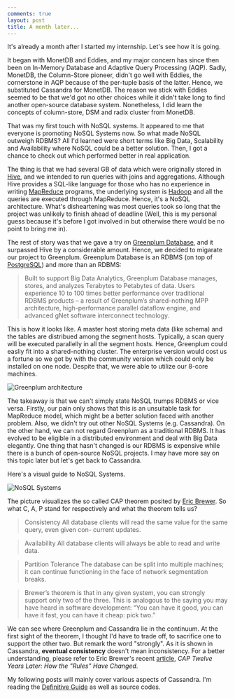 ```yaml
---
comments: true
layout: post
title: A month later...
---
```


It's already a month after I started my internship. Let's see how it is going.

It began with MonetDB and Eddies, and my major concern has since then been on In-Memory Database and Adaptive Query Processing (AQP). Sadly, MonetDB, the Column-Store pioneer, didn't go well with Eddies, the cornerstone in AQP because of the per-tuple basis of the latter. Hence, we substituted Cassandra for MonetDB. The reason we stick with Eddies seemed to be that we'd got no other choices while it didn't take long to find another open-source database system. Nonetheless, I did learn the concepts of column-store, DSM and radix cluster from MonetDB.

That was my first touch with NoSQL systems. It appeared to me that everyone is promoting NoSQL Systems now. So what made NoSQL outweigh RDBMS? All I'd learned were short terms like Big Data, Scalability and Availability where NoSQL could be a better solution. Then, I got a chance to check out which performed better in real application.

The thing is that we had several GB of data which were originally stored in [Hive](http://hive.apache.org/), and we intended to run queries with joins and aggregations. Although Hive provides a SQL-like language for those who has no experience in writing [MapReduce](http://en.wikipedia.org/wiki/MapReduce) programs, the underlying system is [Hadoop](http://en.wikipedia.org/wiki/Hadoop) and all the queries are executed through MapReduce. Hence, it's a NoSQL architecture. What's disheartening was most queries took so long that the project was unlikely to finish ahead of deadline (Well, this is my personal guess because it's before I got involved in but otherwise there would be no point to bring me in).

The rest of story was that we gave a try on [Greenplum Database](http://www.greenplum.com/products/greenplum-database), and it surpassed Hive by a considerable amount. Hence, we decided to migarate our project to Greenplum. Greenplum Database is an RDBMS (on top of [PostgreSQL](http://en.wikipedia.org/wiki/Postgre)) and more than an RDBMS:

> Built to support Big Data Analytics, Greenplum Database manages, stores, and analyzes Terabytes to Petabytes of data. Users experience 10 to 100 times better performance over traditional RDBMS products – a result of Greenplum’s shared-nothing MPP architecture, high-performance parallel dataflow engine, and advanced gNet software interconnect technology.

This is how it looks like. A master host storing meta data (like schema) and the tables are distribued among the segment hosts. Typically, a scan query will be executed parallelly in all the segment hosts. Hence, Greenplum could easliy fit into a shared-nothing cluster. The enterprise version would cost us a fortune so we got by with the community version which could only be installed on one node. Despite that, we were able to utilize our 8-core machines.

![Greenplum architecture](https://lh3.googleusercontent.com/-r-6ZtddyLEA/UBYxMM1IJuI/AAAAAAAAAak/UNgijBV1lFY/w367-h276-n-k/Screenshot%2Bfrom%2B2012-07-30%2B15%253A00%253A25.png)

The takeaway is that we can't simply state NoSQL trumps RDBMS or vice versa. Firstly, our pain only shows that this is an unsuitable task for MapReduce model, which might be a better solution faced with another problem. Also, we didn't try out other NoSQL Systems (e.g. Cassandra). On the other hand, we can not regard Greenplum as a traditional RDBMS. It has evolved to be eligible in a distributed environment and deal with Big Data elegantly. One thing that hasn't changed is our RDBMS is expensive while there is a bunch of open-source NoSQL projects. I may have more say on this topic later but let's get back to Cassandra.

Here's a visual guide to NoSQL Systems.

![NoSQL Systems](https://lh3.googleusercontent.com/-3DKHTfdV7Es/UBiEWtZ8YDI/AAAAAAAAAew/x6u2lbT51hA/w480-h359-n-k/media_httpfarm5static_mevik.png.scaled500.png)

The picture visualizes the so called CAP theorem posited by [Eric Brewer](http://www.cs.berkeley.edu/~brewer/). So what C, A, P stand for respectively and what the theorem tells us?

>  Consistency
    All database clients will read the same value for the same query, even given con- current updates.

>  Availability
    All database clients will always be able to read and write data.

>  Partition Tolerance
    The database can be split into multiple machines; it can continue functioning in the face of network segmentation breaks.

>  Brewer’s theorem is that in any given system, you can strongly support only two of the three. This is analogous to the saying you may have heard in software development: “You can have it good, you can have it fast, you can have it cheap: pick two.”

We can see where Greenplum and Cassandra lie in the continuum. At the first sight of the theorem, I thought I'd have to trade off, to sacrifice one to support the other two. But remark the word "strongly". As it is shown in Cassandra, **eventual consistency** doesn't mean inconsistency. For a better understanding, please refer to Eric Brewer's recent [article](http://www.infoq.com/articles/cap-twelve-years-later-how-the-rules-have-changed), _CAP Twelve Years Later: How the "Rules" Have Changed_.

My following posts will mainly cover various aspects of Cassandra. I'm reading the [Definitive Guide](http://www.ppurl.com/2010/12/cassandra-the-definitive-guide.html) as well as source codes.
